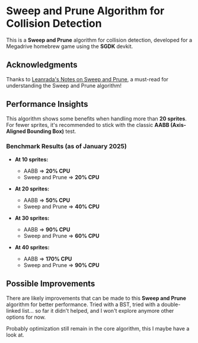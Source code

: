 
# Sweep and Prune Algorithm for Collision Detection

This is a **Sweep and Prune** algorithm for collision detection, developed for a Megadrive homebrew game using the **SGDK** devkit.

## Acknowledgments

Thanks to [Leanrada's Notes on Sweep and Prune](https://leanrada.com/notes/sweep-and-prune/), a must-read for understanding the Sweep and Prune algorithm!

## Performance Insights

This algorithm shows some benefits when handling more than **20 sprites**. For fewer sprites, it's recommended to stick with the classic **AABB (Axis-Aligned Bounding Box)** test.

### Benchmark Results (as of January 2025)

- **At 10 sprites:**
  - AABB => **20% CPU**
  - Sweep and Prune => **20% CPU**

- **At 20 sprites:**
  - AABB => **50% CPU**
  - Sweep and Prune => **40% CPU**

- **At 30 sprites:**
  - AABB => **90% CPU**
  - Sweep and Prune => **60% CPU**

- **At 40 sprites:**
  - AABB => **170% CPU**
  - Sweep and Prune => **90% CPU**

## Possible Improvements

There are likely improvements that can be made to this **Sweep and Prune** algorithm for better performance.
Tried with a BST, tried with a double-linked list... so far it didn't helped, and I won't explore anymore other options for now.  

Probably optimization still remain in the core algorithm, this I maybe have a look at.

